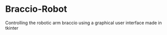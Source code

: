 # Braccio-Robot
Controlling the robotic arm braccio using a graphical user interface made in tkinter

